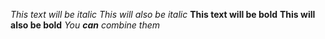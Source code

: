 *This text will be italic*
_This will also be italic_
**This text will be bold**
__This will also be bold__
_You **can** combine them_
